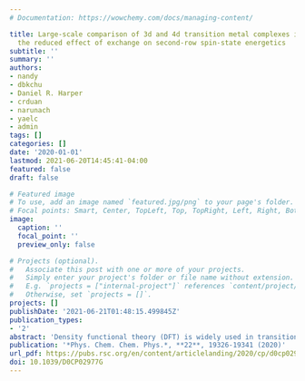 ```yaml
---
# Documentation: https://wowchemy.com/docs/managing-content/

title: Large-scale comparison of 3d and 4d transition metal complexes illuminates
  the reduced effect of exchange on second-row spin-state energetics
subtitle: ''
summary: ''
authors:
- nandy
- dbkchu
- Daniel R. Harper
- crduan
- narunach
- yaelc
- admin
tags: []
categories: []
date: '2020-01-01'
lastmod: 2021-06-20T14:45:41-04:00
featured: false
draft: false

# Featured image
# To use, add an image named `featured.jpg/png` to your page's folder.
# Focal points: Smart, Center, TopLeft, Top, TopRight, Left, Right, BottomLeft, Bottom, BottomRight.
image:
  caption: ''
  focal_point: ''
  preview_only: false

# Projects (optional).
#   Associate this post with one or more of your projects.
#   Simply enter your project's folder or file name without extension.
#   E.g. `projects = ["internal-project"]` references `content/project/deep-learning/index.md`.
#   Otherwise, set `projects = []`.
projects: []
publishDate: '2021-06-21T01:48:15.499845Z'
publication_types:
- '2'
abstract: 'Density functional theory (DFT) is widely used in transition-metal chemistry, yet essential properties such as spin-state energetics in transition-metal complexes (TMCs) are well known to be sensitive to the choice of the exchange–correlation functional. Increasing the amount of exchange in a functional typically shifts the preferred ground state in first-row TMCs from low-spin to high-spin by penalizing delocalization error, but the effect on properties of second-row complexes is less well known. We compare the exchange sensitivity of adiabatic spin-splitting energies in pairs of mononuclear 3d and 4d mid-row octahedral transition-metal complexes. We analyze hundreds of complexes assembled from four metals in two oxidation states with ten small monodentate ligands that span a wide range of field strengths expected to favor a variety of ground states. We observe consistently lower but proportional sensitivity to exchange fraction among 4d TMCs with respect to their isovalent 3d TMC counterparts, leading to the largest difference in sensitivities for the strongest field ligands. The combined effect of reduced exchange sensitivities and the greater low-spin bias of most 4d TMCs means that while over one-third of 3d TMCs change ground states over a modest variation (ca. 0.0–0.3) in exchange fraction, almost no 4d TMCs do. Differences in delocalization, as judged through changes in the metal–ligand bond lengths between spin states, do not explain the distinct behavior of 4d TMCs. Instead, evaluation of potential energy curves in 3d and 4d TMCs reveals that higher exchange sensitivities in 3d TMCs are likely due to the opposing effect of exchange on the low-spin and high-spin states, whereas the effect on both spin states is more comparable in 4d TMCs.'
publication: '*Phys. Chem. Chem. Phys.*, **22**, 19326-19341 (2020)'
url_pdf: https://pubs.rsc.org/en/content/articlelanding/2020/cp/d0cp02977g
doi: 10.1039/D0CP02977G
---
```


